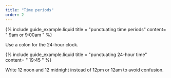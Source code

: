 ```yaml
---
title: "Time periods"
order: 2
---
```


{% include guide_example.liquid
  title = "punctuating time periods"
  content= "
9am or 9:00am
"
%}

Use a colon for the 24-hour clock.

{% include guide_example.liquid
  title = "punctuating 24-hour time"
  content= "
19:45
"
%}

Write 12 noon and 12 midnight instead of 12pm or 12am to avoid confusion.
